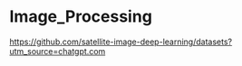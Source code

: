 # Image_Processing

https://github.com/satellite-image-deep-learning/datasets?utm_source=chatgpt.com
